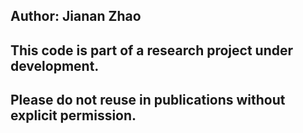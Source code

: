## Author: Jianan Zhao
## This code is part of a research project under development.
## Please do not reuse in publications without explicit permission.